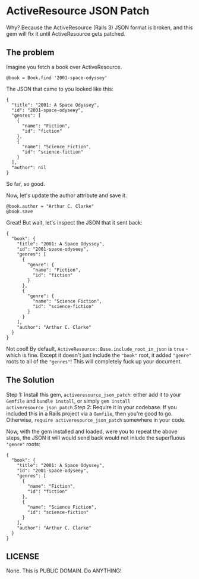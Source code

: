 # ActiveResource JSON Patch
  
Why? Because the ActiveResource (Rails 3) JSON format is broken, and this gem will fix it until ActiveResource gets patched. 

## The problem

Imagine you fetch a book over ActiveResource. 

    @book = Book.find '2001-space-odyssey'

The JSON that came to you looked like this: 

    {
      "title": "2001: A Space Odyssey",
      "id": "2001-space-odyseey",
      "genres": [
        {
          "name": "Fiction",
          "id": "fiction"
        },
        {
          "name": "Science Fiction",
          "id": "science-fiction"
        }
      ],
      "author": nil
    }

So far, so good. 

Now, let's update the author attribute and save it. 

    @book.author = "Arthur C. Clarke"
    @book.save

Great! But wait, let's inspect the JSON that it sent back:

    {
      "book": {
        "title": "2001: A Space Odyssey",
        "id": "2001-space-odyseey",
        "genres": [
          {
            "genre": {
              "name": "Fiction",
              "id": "fiction"
            }
          },
          {
            "genre": {
              "name": "Science Fiction",
              "id": "science-fiction"
            }
          }
        ],
        "author": "Arthur C. Clarke"
      }
    }

Not cool! By default, `ActiveResource::Base.include_root_in_json` is `true` - which is fine. Except it doesn't just include the `"book"` root, it added `"genre"` roots 
to all of the `"genres"`! This will completely fuck up your document. 

## The Solution

Step 1: Install this gem, `activeresource_json_patch`: either add it to your `Gemfile` and `bundle install`, or simply `gem install activeresource_json_patch`
Step 2: Require it in your codebase. If you included this in a Rails project via a `Gemfile`, then you're good to go. Otherwise, `require activeresource_json_patch` somewhere in your code.

Now, with the gem installed and loaded, were you to repeat the above steps, the JSON it will would send back would not inlude the superfluous `"genre"` roots:

    {
      "book": {
        "title": "2001: A Space Odyssey",
        "id": "2001-space-odyseey",
        "genres": [
          {
            "name": "Fiction",
            "id": "fiction"
          },
          {
            "name": "Science Fiction",
            "id": "science-fiction"
          }
        ],
        "author": "Arthur C. Clarke"
      }
    }

## LICENSE

None. This is PUBLIC DOMAIN. Do ANYTHING!
